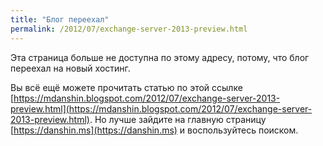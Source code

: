 ```yaml
---
title: "Блог переехал"
permalink: /2012/07/exchange-server-2013-preview.html
---
```

Эта страница больше не доступна по этому адресу, потому, что блог переехал на новый хостинг.

Вы всё ещё можете прочитать статью по этой ссылке [https://mdanshin.blogspot.com/2012/07/exchange-server-2013-preview.html](https://mdanshin.blogspot.com/2012/07/exchange-server-2013-preview.html). Но лучше зайдите на главную страницу [https://danshin.ms](https://danshin.ms) и воспользуйтесь поиском.